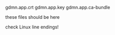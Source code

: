 gdmn.app.crt
gdmn.app.key
gdmn.app.ca-bundle

these files should be here

check Linux line endings!
